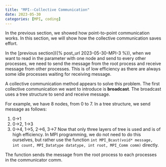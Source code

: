 ```yaml
---
title: "MPI--Collective Communication"
date: 2023-05-30
categories: [MPI, coding]
---
```

In  the previous section, we showed how point-to-point communication works. In this section, we will show how the collective communication saves effort.

In the [previous section]({% post_url 2023-05-30-MPI-3 %}), when we want to read in the parameter with one node and send to every other processes, we need to send the message from the root process and receive message from other processes. This is of low efficiency as there are always some idle processes waiting for receiving message.

A collective communication method appears to solve this problem. The first collective communication we want to introduce is **broadcast**. The broadcast uses a tree structure to send and receive message. 

For example, we have 8 nodes, from 0 to 7. In a tree structure, we send message as follows:
1. 0->1
2. 0->2, 1->3
3. 0->4, 1->5, 2->6, 3->7
Now that only three layers of tree is used and is of high efficiency. In MPI programming, we do not need to do this ourselves, but rather use the function `int MPI_Bcast(void* message, int count, MPI_Datatype datatype, int root, MPI_Comm comm)` directly.

The function sends the message from the root process to each processes in the communicator comm. 
